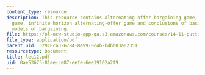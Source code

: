 ```yaml
---
content_type: resource
description: This resource contains alternating-offer bargaining game, 3-Period truncated
  game, infinite horizon alternating-offer game and conclusions of basic economic
  models of bargaining.
file: https://ol-ocw-studio-app-qa.s3.amazonaws.com/courses/14-11-putting-social-sciences-to-the-test-field-experiments-in-economics-spring-2006/0ae5367381aece87eefe6ee19102a2f9_lec12.pdf
file_type: application/pdf
parent_uid: 329c0ca3-6784-8e99-0c4b-bdbb03a02351
resourcetype: Document
title: lec12.pdf
uid: 0ae53673-81ae-ce87-eefe-6ee19102a2f9
---
```

